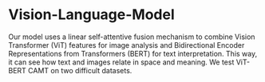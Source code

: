 # Vision-Language-Model
Our model uses a linear self-attentive fusion mechanism to combine Vision Transformer (ViT) features for image analysis and Bidirectional Encoder Representations from Transformers (BERT) for text interpretation. This way, it can see how text and images relate in space and meaning. We test ViT-BERT CAMT on two difficult datasets.
